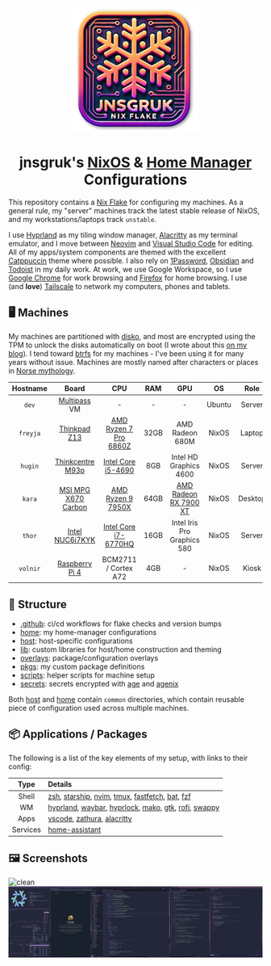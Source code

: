 <p align="center">
  <img width="250px" src=".github/images/flake_logo.png" alt="jnsgruk flake logo">
</p>

<h1 align="center">jnsgruk's <a href="https://nixos.org">NixOS</a> & <a href="https://github.com/nix-community/home-manager">Home Manager</a> Configurations</h1>

This repository contains a [Nix Flake](https://nixos.wiki/wiki/Flakes) for configuring my machines. As a general rule, my "server" machines track the latest stable release of NixOS, and my workstations/laptops track `unstable`.

I use [Hyprland](https://hyprland.org/) as my tiling window manager, [Alacritty](https://alacritty.org/) as my terminal emulator, and I move between [Neovim](https://neovim.io/) and [Visual Studio Code](https://code.visualstudio.com/) for editing. All of my apps/system components are themed with the excellent [Catppuccin](https://catppuccin.com/) theme where possible. I also rely on [1Password](https://1password.com/), [Obsidian](https://obsidian.md/) and [Todoist](https://todoist.com/) in my daily work. At work, we use Google Workspace, so I use [Google Chrome](https://www.google.com/intl/en_uk/chrome/) for work browsing and [Firefox](https://www.mozilla.org/en-GB/firefox/new/) for home browsing. I use (and **love**) [Tailscale](https://tailscale.com/) to network my computers, phones and tablets.

## 🖥️ Machines

My machines are partitioned with [disko], and most are encrypted using the TPM to unlock the disks automatically on boot (I wrote about this [on my blog](https://jnsgr.uk/2024/04/nixos-secure-boot-tpm-fde/)). I tend toward [btrfs] for my machines - I've been using it for many years without issue. Machines are mostly named after characters or places in [Norse mythology](https://en.wikipedia.org/wiki/Norse_mythology).

| Hostname |         Board         |           CPU           | RAM  |             GPU             |   OS   |  Role   |   Desktop    |
| :------: | :-------------------: | :---------------------: | :--: | :-------------------------: | :----: | :-----: | :----------: |
|  `dev`   |    [Multipass] VM     |            -            |  -   |              -              | Ubuntu | Server  |      -       |
| `freyja` |    [Thinkpad Z13]     | [AMD Ryzen 7 Pro 6860Z] | 32GB |       AMD Radeon 680M       | NixOS  | Laptop  |   Hyprland   |
| `hugin`  |  [Thinkcentre M93p]   |  [Intel Core i5-4690]   | 8GB  |   Intel HD Graphics 4600    | NixOS  | Server  |      -       |
|  `kara`  | [MSI MPG X670 Carbon] |   [AMD Ryzen 9 7950X]   | 64GB |   [AMD Radeon RX 7900 XT]   | NixOS  | Desktop |   Hyprland   |
|  `thor`  |   [Intel NUC6i7KYK]   | [Intel Core i7-6770HQ]  | 16GB | Intel Iris Pro Graphics 580 | NixOS  | Server  |      -       |
| `volnir` |   [Raspberry Pi 4]    |  BCM2711 / Cortex A72   | 4GB  |              -              | NixOS  |  Kiosk  | Cage/Firefox |

[btrfs]: https://btrfs.readthedocs.io/en/latest/index.html
[disko]: https://github.com/nix-community/disko
[Multipass]: https://multipass.run
[Thinkpad Z13]: https://www.lenovo.com/gb/en/p/laptops/thinkpad/thinkpadz/thinkpad-z13-(13-inch-amd)/21d20012uk
[Thinkcentre M93p]: https://psref.lenovo.com/Product/ThinkCentre/ThinkCentre_M93_M93p_Tiny
[MSI MPG X670 Carbon]: https://www.msi.com/Motherboard/MPG-X670E-CARBON-WIFI
[Intel NUC6i7KYK]: https://ark.intel.com/content/www/us/en/ark/products/89187/intel-nuc-kit-nuc6i7kyk.html
[AMD Ryzen 7 Pro 6860Z]: https://www.cpubenchmark.net/cpu.php?id=4921&cpu=AMD+Ryzen+7+PRO+6860Z
[Intel Core i5-4690]: https://www.cpubenchmark.net/cpu.php?cpu=Intel+Core+i5-4690+%40+3.50GHz&id=2236
[AMD Ryzen 9 7950X]: https://www.cpubenchmark.net/cpu.php?cpu=AMD+Ryzen+9+7950X&id=5031
[Intel Core i7-6770HQ]: https://www.cpubenchmark.net/cpu.php?cpu=Intel+Core+i7-6770HQ+%40+2.60GHz&id=2759
[AMD Radeon RX 7900 XT]: https://www.xfxforce.com/shop/xfx-speedster-merc310-7900xt
[Raspberry Pi 4]: https://www.raspberrypi.com/products/raspberry-pi-4-model-b/

## 🚧 Structure

- [.github]: ci/cd workflows for flake checks and version bumps
- [home]: my home-manager configurations
- [host]: host-specific configurations
- [lib]: custom libraries for host/home construction and theming
- [overlays]: package/configuration overlays
- [pkgs]: my custom package definitions
- [scripts]: helper scripts for machine setup
- [secrets]: secrets encrypted with [age] and [agenix]

Both [host] and [home] contain `common` directories, which contain reusable piece of configuration
used across multiple machines.

[.github]: ./github
[age]: https://github.com/FiloSottile/age
[agenix]: https://github.com/ryantm/agenix
[home]: ./home
[host]: ./host
[lib]: ./lib
[overlays]: ./overlays
[pkgs]: ./pkgs
[scripts]: ./scripts
[secrets]: ./secrets

## 📦 Applications / Packages

The following is a list of the key elements of my setup, with links to their config:

|   Type   | Details                                                           |
| :------: | :---------------------------------------------------------------- |
|  Shell   | [zsh], [starship], [nvim], [tmux], [fastfetch], [bat], [fzf]      |
|    WM    | [hyprland], [waybar], [hyprlock], [mako], [gtk], [rofi], [swappy] |
|   Apps   | [vscode], [zathura], [alacritty]                                  |
| Services | [home-assistant]                                                  |

## 🖼️ Screenshots

![clean](.github/images/hypr_uw_clean.png)
![dirty](.github/images/hypr_uw_dirty.png)

<!-- Applications / Packages -->

[alacritty]: ./home/common/desktop/alacritty.nix
[bat]: ./home/common/shell/bat.nix
[fastfetch]: ./home/common/shell/fastfetch.nix
[fzf]: ./home/common/shell/fzf.nix
[gtk]: ./home/common/desktop/gtk.nix
[home-assistant]: ./host/common/services/home-assistant.nix
[hyprland]: ./home/common/desktop/hyprland/default.nix
[hyprlock]: ./home/common/desktop/hyprland/hyprlock.nix
[mako]: ./home/common/desktop/mako.nix
[nvim]: ./home/common/shell/vim.nix
[rofi]: ./home/common/desktop/rofi.nix
[starship]: ./home/common/shell/starship.nix
[swappy]: ./home/common/desktop/swappy.nix
[tmux]: ./home/common/shell/tmux.nix
[vscode]: ./home/common/dev/desktop.nix
[waybar]: ./home/common/desktop/waybar/default.nix
[zathura]: ./home/common/desktop/zathura.nix
[zsh]: ./home/common/shell/zsh.nix
